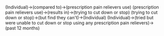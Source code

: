 (Individual)->(compared to)->(prescription pain relievers use)
(prescription pain relievers use)->(results in)->(trying to cut down or stop)
(trying to cut down or stop)->(but find they can't)->(Individual)
(Individual)->(tried but were unable to cut down or stop using any prescription pain relievers)->(past 12 months)